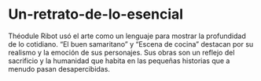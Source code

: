 # Un-retrato-de-lo-esencial
Théodule Ribot usó el arte como un lenguaje para mostrar la profundidad de lo cotidiano. “El buen samaritano” y “Escena de cocina” destacan por su realismo y la emoción de sus personajes. Sus obras son un reflejo del sacrificio y la humanidad que habita en las pequeñas historias que a menudo pasan desapercibidas.
